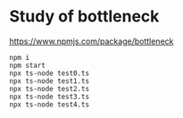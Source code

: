 # Study of bottleneck

https://www.npmjs.com/package/bottleneck

```
npm i
npm start
npx ts-node test0.ts
npx ts-node test1.ts
npx ts-node test2.ts
npx ts-node test3.ts
npx ts-node test4.ts
```